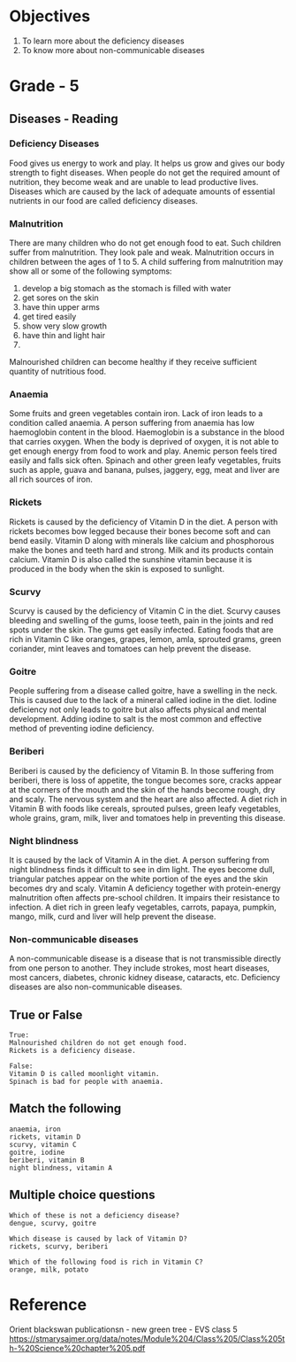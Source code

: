 # Objectives
1. To learn more about the deficiency diseases 
2. To know more about non-communicable diseases

# Grade - 5
## Diseases - Reading
### Deficiency Diseases
Food gives us energy to work and play. It helps us grow and gives our body strength to fight diseases. When people do not get the required amount of nutrition, they become weak and are unable to lead productive lives. Diseases which are caused by the lack of adequate amounts of essential nutrients in our food are called deficiency diseases.

### Malnutrition
There are many children who do not get enough food to eat. Such children suffer from malnutrition. They look pale and weak. Malnutrition occurs in children between the ages of 1 to 5. A child suffering from malnutrition may show all or some of the following symptoms: 
1. develop a big stomach as the stomach is filled with water
2. get sores on the skin
3. have thin upper arms
4. get tired easily
5. show very slow growth
6. have thin and light hair
7. 
Malnourished children can become healthy if they receive sufficient quantity of nutritious food.

### Anaemia
Some fruits and green vegetables contain iron. Lack of iron leads to a condition called anaemia. A person suffering from anaemia has low haemoglobin content in the blood. Haemoglobin is a substance in the blood that carries oxygen. When the body is deprived of oxygen, it is not able to get enough energy from food to work and play. Anemic person feels tired easily and falls sick often. Spinach and other green leafy vegetables, fruits such as apple, guava and banana, pulses, jaggery, egg, meat and liver are all rich sources of iron.

### Rickets
Rickets is caused by the deficiency of Vitamin D in the diet. A person with rickets becomes bow legged because their bones become soft and can bend easily. Vitamin D along with minerals like calcium and phosphorous make the bones and teeth hard and strong. Milk and its products contain calcium. Vitamin D is also called the sunshine vitamin because it is produced in the body when the skin is exposed to sunlight.

### Scurvy
Scurvy is caused by the deficiency of Vitamin C in the diet. Scurvy causes bleeding and swelling of the gums, loose teeth, pain in the joints and red spots under the skin. The gums get easily infected. Eating foods that are rich in Vitamin C like oranges, grapes, lemon, amla, sprouted grams, green coriander, mint leaves and tomatoes can help prevent the disease.

### Goitre 
People suffering from a disease called goitre, have a swelling in the neck. This is caused due to the lack of a mineral called iodine in the diet. Iodine deficiency not only leads to goitre but also affects physical and mental development. Adding iodine to salt is the most common and effective method of preventing iodine deficiency.

### Beriberi
Beriberi is caused by the deficiency of Vitamin B. In those suffering from beriberi, there is loss of appetite, the tongue becomes sore, cracks appear at the corners of the mouth and the skin of the hands become rough, dry and scaly. The nervous system and the heart are also affected. A diet rich in Vitamin B with foods like cereals, sprouted pulses, green leafy vegetables, whole grains, gram, milk, liver and tomatoes help in preventing this disease.

### Night blindness
It is caused by the lack of Vitamin A in the diet. A person suffering from night blindness finds it difficult to see in dim light. The eyes become dull, triangular patches appear on the white portion of the eyes and the skin becomes dry and scaly. Vitamin A deficiency together with protein-energy malnutrition often affects pre-school children. It impairs their resistance to infection. A diet rich in green leafy vegetables, carrots, papaya, pumpkin, mango, milk, curd and liver will help prevent the disease.

### Non-communicable diseases
A non-communicable disease is a disease that is not transmissible directly from one person to another. They include strokes, most heart diseases, most cancers, diabetes, chronic kidney disease, cataracts, etc. Deficiency diseases are also non-communicable diseases.

## True or False
```
True:
Malnourished children do not get enough food.
Rickets is a deficiency disease.

False:
Vitamin D is called moonlight vitamin.
Spinach is bad for people with anaemia.
```
## Match the following
```
anaemia, iron
rickets, vitamin D
scurvy, vitamin C
goitre, iodine
beriberi, vitamin B
night blindness, vitamin A
```
## Multiple choice questions
```
Which of these is not a deficiency disease?
dengue, scurvy, goitre

Which disease is caused by lack of Vitamin D?
rickets, scurvy, beriberi

Which of the following food is rich in Vitamin C?
orange, milk, potato
```
# Reference
Orient blackswan publicationsn - new green tree - EVS class 5
https://stmarysajmer.org/data/notes/Module%204/Class%205/Class%205th-%20Science%20chapter%205.pdf
